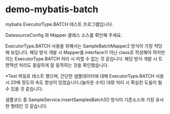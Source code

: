 # demo-mybatis-batch

mybatis ExecutorType.BATCH 테스트 프로그램입니다.

DatasourceConfig 와 Mapper 클래스 소스를 확인해 주세요.

ExecutorType.BATCH 사용을 위해서는 SampleBatchMapper2 방식이 가장 적당해 보입니다.
해당 방식 개발 시 Mapper를 interface가 아닌 class로 작성해야 하지만 이는 ExecutorType.BATCH 처리 시 피할 수 없는 것 같습니다.
해당 방식 개발 시 트랜잭션 처리도 동일하게 잘 동작하는 것을 확인했습니다.

*Test 파일로 테스트 했으며, 간단한 샘플데이터에 대해 ExecutorType.BATCH 사용 시 20배 정도의 속도 향상이 있었습니다.(놀라운 수치) 대량 처리 시 확실한 도움이 될 수 있을 것 같습니다.

샘플코드 중 SampleService.insertSamplesBatch3() 방식이 기존소스와 가장 유사한 형태인 것 같습니다.
